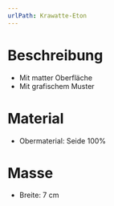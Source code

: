 ```yaml
---
urlPath: Krawatte-Eton
---
```


# Beschreibung

- Mit matter Oberfläche
- Mit grafischem Muster

# Material

- Obermaterial: Seide 100%

# Masse

- Breite: 7 cm
